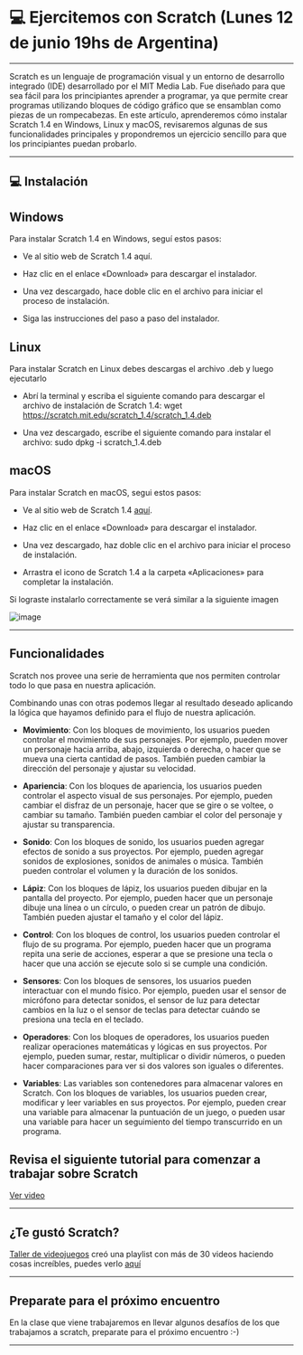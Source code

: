 # :computer: Ejercitemos con Scratch (Lunes 12 de junio 19hs de Argentina)

---

Scratch es un lenguaje de programación visual y un entorno de desarrollo integrado (IDE) desarrollado por el MIT Media Lab. Fue diseñado para que sea fácil para los principiantes aprender a programar, ya que permite crear programas utilizando bloques de código gráfico que se ensamblan como piezas de un rompecabezas. En este artículo, aprenderemos cómo instalar Scratch 1.4 en Windows, Linux y macOS, revisaremos algunas de sus funcionalidades principales y propondremos un ejercicio sencillo para que los principiantes puedan probarlo.

---

## :computer: Instalación

## Windows

Para instalar Scratch 1.4 en Windows, seguí estos pasos:

- Ve al sitio web de Scratch 1.4 aquí.

- Haz clic en el enlace «Download» para descargar el instalador.

- Una vez descargado, hace doble clic en el archivo para iniciar el proceso de instalación.

- Siga las instrucciones del paso a paso del instalador.

## Linux

Para instalar Scratch en Linux debes descargas el archivo .deb y luego ejecutarlo

- Abrí la terminal y escriba el siguiente comando para descargar el archivo de instalación de Scratch 1.4: wget https://scratch.mit.edu/scratch_1.4/scratch_1.4.deb

- Una vez descargado, escribe el siguiente comando para instalar el archivo: sudo dpkg -i scratch_1.4.deb

## macOS

Para instalar Scratch en macOS, segui estos pasos:

- Ve al sitio web de Scratch 1.4 [aquí](https://scratch.mit.edu/scratch_1.4/).

- Haz clic en el enlace «Download» para descargar el instalador.

- Una vez descargado, haz doble clic en el archivo para iniciar el proceso de instalación.

- Arrastra el icono de Scratch 1.4 a la carpeta «Aplicaciones» para completar la instalación.

Si lograste instalarlo correctamente se verá similar a la siguiente imagen


![image](https://github.com/eugenia1984/BackEnd-Node.js-con-Daniel-Segovia/assets/72580574/4ed8c206-4cd1-4e6f-9d4a-1ec52de8bf2e)


---

## Funcionalidades

Scratch nos provee una serie de herramienta que nos permiten controlar todo lo que pasa en nuestra aplicación.

Combinando unas con otras podemos llegar al resultado deseado aplicando la lógica que hayamos definido para el flujo de nuestra aplicación.

- **Movimiento**: Con los bloques de movimiento, los usuarios pueden controlar el movimiento de sus personajes. Por ejemplo, pueden mover un personaje hacia arriba, abajo, izquierda o derecha, o hacer que se mueva una cierta cantidad de pasos. También pueden cambiar la dirección del personaje y ajustar su velocidad.

- **Apariencia**: Con los bloques de apariencia, los usuarios pueden controlar el aspecto visual de sus personajes. Por ejemplo, pueden cambiar el disfraz de un personaje, hacer que se gire o se voltee, o cambiar su tamaño. También pueden cambiar el color del personaje y ajustar su transparencia.

- **Sonido**: Con los bloques de sonido, los usuarios pueden agregar efectos de sonido a sus proyectos. Por ejemplo, pueden agregar sonidos de explosiones, sonidos de animales o música. También pueden controlar el volumen y la duración de los sonidos.

- **Lápiz**: Con los bloques de lápiz, los usuarios pueden dibujar en la pantalla del proyecto. Por ejemplo, pueden hacer que un personaje dibuje una línea o un círculo, o pueden crear un patrón de dibujo. También pueden ajustar el tamaño y el color del lápiz.

- **Control**: Con los bloques de control, los usuarios pueden controlar el flujo de su programa. Por ejemplo, pueden hacer que un programa repita una serie de acciones, esperar a que se presione una tecla o hacer que una acción se ejecute solo si se cumple una condición.

- **Sensores**: Con los bloques de sensores, los usuarios pueden interactuar con el mundo físico. Por ejemplo, pueden usar el sensor de micrófono para detectar sonidos, el sensor de luz para detectar cambios en la luz o el sensor de teclas para detectar cuándo se presiona una tecla en el teclado.

- **Operadores**: Con los bloques de operadores, los usuarios pueden realizar operaciones matemáticas y lógicas en sus proyectos. Por ejemplo, pueden sumar, restar, multiplicar o dividir números, o pueden hacer comparaciones para ver si dos valores son iguales o diferentes.

- **Variables**: Las variables son contenedores para almacenar valores en Scratch. Con los bloques de variables, los usuarios pueden crear, modificar y leer variables en sus proyectos. Por ejemplo, pueden crear una variable para almacenar la puntuación de un juego, o pueden usar una variable para hacer un seguimiento del tiempo transcurrido en un programa.

## Revisa el siguiente tutorial para comenzar a trabajar sobre Scratch

[Ver video](https://www.youtube.com/watch?v=FbzqGiAsuvQ)

---

## ¿Te gustó Scratch?

[Taller de videojuegos](https://www.youtube.com/@TallerdeVideojuegos) creó una playlist con más de 30 videos haciendo cosas increíbles, puedes verlo [aquí](https://www.youtube.com/watch?v=eOFG9dzV1dQ&list=PLdGFGV93dyjaw25N2uoAx7esc26u3vtUS)

---

## Preparate para el próximo encuentro

En la clase que viene trabajaremos en llevar algunos desafíos de los que trabajamos a scratch, preparate para el próximo encuentro :-)

---
